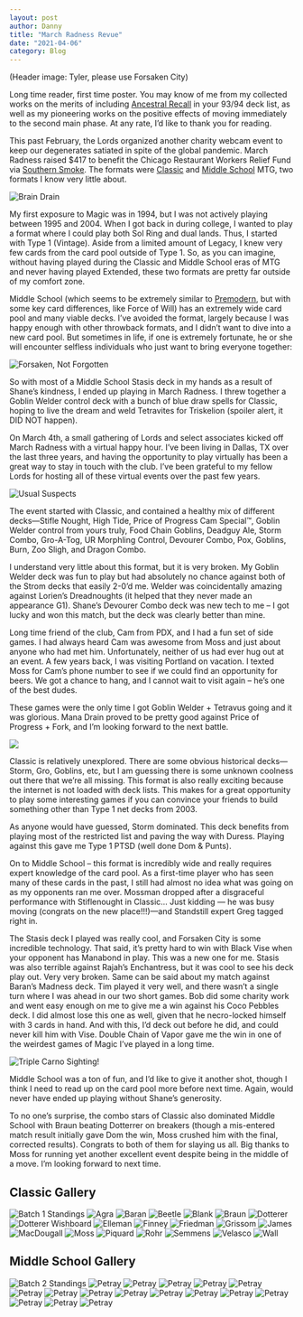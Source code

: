 ```yaml
---
layout: post
author: Danny
title: "March Radness Revue"
date: "2021-04-06"
category: Blog
---
```


(Header image: Tyler, please use Forsaken City)

Long time reader, first time poster. You may know of me from my collected works on the merits of including [Ancestral Recall](http://www.understandingancestral.com/) in your 93/94 deck list, as well as my pioneering works on the positive effects of moving immediately to the second main phase. At any rate, I’d like to thank you for reading.

This past February, the Lords organized another charity webcam event to keep our degenerates satiated in spite of the global pandemic. March Radness raised $417 to benefit the Chicago Restaurant Workers Relief Fund via [Southern Smoke](https://southernsmoke.org/chicago-relief-fund/). The formats were [Classic](https://www.eternalcentral.com/classicmagicrules/) and [Middle School](https://www.eternalcentral.com/middleschool/) MTG, two formats I know very little about.

![Brain Drain](/assets/images/marchradness/friedmandrains.jpg)

My first exposure to Magic was in 1994, but I was not actively playing between 1995 and 2004. When I got back in during college, I wanted to play a format where I could play both Sol Ring and dual lands. Thus, I started with Type 1 (Vintage). Aside from a limited amount of Legacy, I knew very few cards from the card pool outside of Type 1. So, as you can imagine, without having played during the Classic and Middle School eras of MTG and never having played Extended, these two formats are pretty far outside of my comfort zone.

Middle School (which seems to be extremely similar to [Premodern](https://premodernmagic.com/), but with some key card differences, like Force of Will) has an extremely wide card pool and many viable decks. I’ve avoided the format, largely because I was happy enough with other throwback formats, and I didn’t want to dive into a new card pool. But sometimes in life, if one is extremely fortunate, he or she will encounter selfless individuals who just want to bring everyone together:

![Forsaken, Not Forgotten](/assets/images/marchradness/forsakencity.jpg)

So with most of a Middle School Stasis deck in my hands as a result of Shane’s kindness, I ended up playing in March Radness. I threw together a Goblin Welder control deck with a bunch of blue draw spells for Classic, hoping to live the dream and weld Tetravites for Triskelion (spoiler alert, it DID NOT happen).

On March 4th, a small gathering of Lords and select associates kicked off March Radness with a virtual happy hour. I’ve been living in Dallas, TX over the last three years, and having the opportunity to play virtually has been a great way to stay in touch with the club. I’ve been grateful to my fellow Lords for hosting all of these virtual events over the past few years.

![Usual Suspects](/assets/images/marchradness/radnesskickoff.png)

The event started with Classic, and contained a healthy mix of different decks—Stifle Nought, High Tide, Price of Progress Cam Special™️, Goblin Welder control from yours truly, Food Chain Goblins, Deadguy Ale, Storm Combo, Gro-A-Tog, UR Morphling Control, Devourer Combo, Pox, Goblins, Burn, Zoo Sligh, and Dragon Combo.

I understand very little about this format, but it is very broken. My Goblin Welder deck was fun to play but had absolutely no chance against both of the Strom decks that easily 2-0’d me. Welder was coincidentally amazing against Lorien’s Dreadnoughts (it helped that they never made an appearance G1). Shane’s Devourer Combo deck was new tech to me – I got lucky and won this match, but the deck was clearly better than mine.

Long time friend of the club, Cam from PDX, and I had a fun set of side games. I had always heard Cam was awesome from Moss and just about anyone who had met him. Unfortunately, neither of us had ever hug out at an event. A few years back, I was visiting Portland on vacation. I texted Moss for Cam’s phone number to see if we could find an opportunity for beers. We got a chance to hang, and I cannot wait to visit again – he’s one of the best dudes.

These games were the only time I got Goblin Welder + Tetravus going and it was glorious. Mana Drain proved to be pretty good against Price of Progress + Fork, and I’m looking forward to the next battle.

![](/assets/images/marchradness/priceofprogress.jpg)

Classic is relatively unexplored. There are some obvious historical decks—Storm, Gro, Goblins, etc, but I am guessing there is some unknown coolness out there that we’re all missing. This format is also really exciting because the internet is not loaded with deck lists. This makes for a great opportunity to play some interesting games if you can convince your friends to build something other than Type 1 net decks from 2003. 

As anyone would have guessed, Storm dominated. This deck benefits from playing most of the restricted list and paving the way with Duress. Playing against this gave me Type 1 PTSD (well done Dom & Punts).

On to Middle School – this format is incredibly wide and really requires expert knowledge of the card pool. As a first-time player who has seen many of these cards in the past, I still had almost no idea what was going on as my opponents ran me over. Mossman dropped after a disgraceful performance with Stiflenought in Classic... Just kidding — he was busy moving (congrats on the new place!!!)—and Standstill expert Greg tagged right in.

The Stasis deck I played was really cool, and Forsaken City is some incredible technology. That said, it’s pretty hard to win with Black Vise when your opponent has Manabond in play. This was a new one for me. Stasis was also terrible against Rajah’s Enchantress, but it was cool to see his deck play out. Very very broken. Same can be said about my match against Baran’s Madness deck. Tim played it very well, and there wasn’t a single turn where I was ahead in our two short games. Bob did some charity work and went easy enough on me to give me a win against his Coco Pebbles deck. I did almost lose this one as well, given that he necro-locked himself with 3 cards in hand. And with this, I’d deck out before he did, and could never kill him with Vise. Double Chain of Vapor gave me the win in one of the weirdest games of Magic I’ve played in a long time.

![Triple Carno Sighting!](/assets/images/marchradness/triplecarno.png)

Middle School was a ton of fun, and I’d like to give it another shot, though I think I need to read up on the card pool more before next time. Again, would never have ended up playing without Shane’s generosity.

To no one’s surprise, the combo stars of Classic also dominated Middle School with Braun beating Dotterrer on breakers (though a mis-entered match result initially gave Dom the win, Moss crushed him with the final, corrected results). Congrats to both of them for slaying us all. Big thanks to Moss for running yet another excellent event despite being in the middle of a move. I’m looking forward to next time.

## Classic Gallery

![Batch 1 Standings](/assets/images/marchradness/marchradnessbatch1standings.png)
![Agra](/assets/images/marchradness/batch1classiclists/agraclassiq.jpg)
![Baran](/assets/images/marchradness/batch1classiclists/baranclassiq.jpg)
![Beetle](/assets/images/marchradness/batch1classiclists/beetleclassiq.jpg)
![Blank](/assets/images/marchradness/batch1classiclists/blankclassiq.jpeg)
![Braun](/assets/images/marchradness/batch1classiclists/braunclassiq.jpg)
![Dotterer](/assets/images/marchradness/batch1classiclists/dottererclassiq.jpeg)
![Dotterer Wishboard](/assets/images/marchradness/batch1classiclists/dottererclassiqwishboard.jpeg)
![Elleman](/assets/images/marchradness/batch1classiclists/ellemanclassiq.jpg)
![Finney](/assets/images/marchradness/batch1classiclists/finneyclassiq.jpeg)
![Friedman](/assets/images/marchradness/batch1classiclists/friedmanclassiq.jpg)
![Grissom](/assets/images/marchradness/batch1classiclists/grissomclassiq.jpg)
![James](/assets/images/marchradness/batch1classiclists/jamesclassiq.jpg)
![MacDougall](/assets/images/marchradness/batch1classiclists/macdougallclassiq.jpg)
![Moss](/assets/images/marchradness/batch1classiclists/mossclassiq.jpg)
![Piquard](/assets/images/marchradness/batch1classiclists/piquardclassiq.jpg)
![Rohr](/assets/images/marchradness/batch1classiclists/rohrclassiq.jpg)
![Semmens](/assets/images/marchradness/batch1classiclists/semmensclassiq.jpg)
![Velasco](/assets/images/marchradness/batch1classiclists/velascoclassiq.jpg)
![Wall](/assets/images/marchradness/batch1classiclists/wallclassiq.jpg)

## Middle School Gallery

![Batch 2 Standings](/assets/images/marchradness/marchradnessbatch2standings.png)
![Petray](/assets/images/2021/winterlude21/a2a/01petraya2a.jpg)
![Petray](/assets/images/2021/winterlude21/a2a/01petraya2a.jpg)
![Petray](/assets/images/2021/winterlude21/a2a/01petraya2a.jpg)
![Petray](/assets/images/2021/winterlude21/a2a/01petraya2a.jpg)
![Petray](/assets/images/2021/winterlude21/a2a/01petraya2a.jpg)
![Petray](/assets/images/2021/winterlude21/a2a/01petraya2a.jpg)
![Petray](/assets/images/2021/winterlude21/a2a/01petraya2a.jpg)
![Petray](/assets/images/2021/winterlude21/a2a/01petraya2a.jpg)
![Petray](/assets/images/2021/winterlude21/a2a/01petraya2a.jpg)
![Petray](/assets/images/2021/winterlude21/a2a/01petraya2a.jpg)
![Petray](/assets/images/2021/winterlude21/a2a/01petraya2a.jpg)
![Petray](/assets/images/2021/winterlude21/a2a/01petraya2a.jpg)
![Petray](/assets/images/2021/winterlude21/a2a/01petraya2a.jpg)
![Petray](/assets/images/2021/winterlude21/a2a/01petraya2a.jpg)
![Petray](/assets/images/2021/winterlude21/a2a/01petraya2a.jpg)
![Petray](/assets/images/2021/winterlude21/a2a/01petraya2a.jpg)
